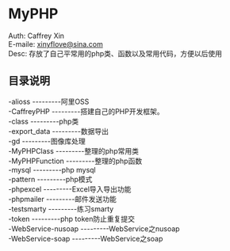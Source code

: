 # MyPHP

Auth: Caffrey Xin<br>
E-maile: xinyflove@sina.com<br>
Desc: 存放了自己平常用的php类、函数以及常用代码，方便以后使用<br>

## 目录说明
-alioss           ---------阿里OSS<br>
-CaffreyPHP         ---------搭建自己的PHP开发框架。<br>
-class         ---------php类<br>
-export_data         ---------数据导出<br>
-gd         ---------图像库处理<br>
-MyPHPClass         ---------整理的php常用类<br>
-MyPHPFunction      ---------整理的php函数<br>
-mysql      ---------php mysql<br>
-pattern      ---------php模式<br>
-phpexcel           ---------Excel导入导出功能<br>
-phpmailer          ---------邮件发送功能<br>
-testsmarty          ---------练习smarty<br>
-token          ---------php token防止重复提交<br>
-WebService-nusoap  ---------WebService之nusoap<br>
-WebService-soap    ---------WebService之soap<br>